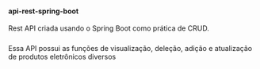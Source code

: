 #### api-rest-spring-boot

Rest API criada usando o Spring Boot como prática de CRUD.

#####

Essa API possui as funções de visualização, deleção, adição e atualização de produtos eletrônicos diversos
